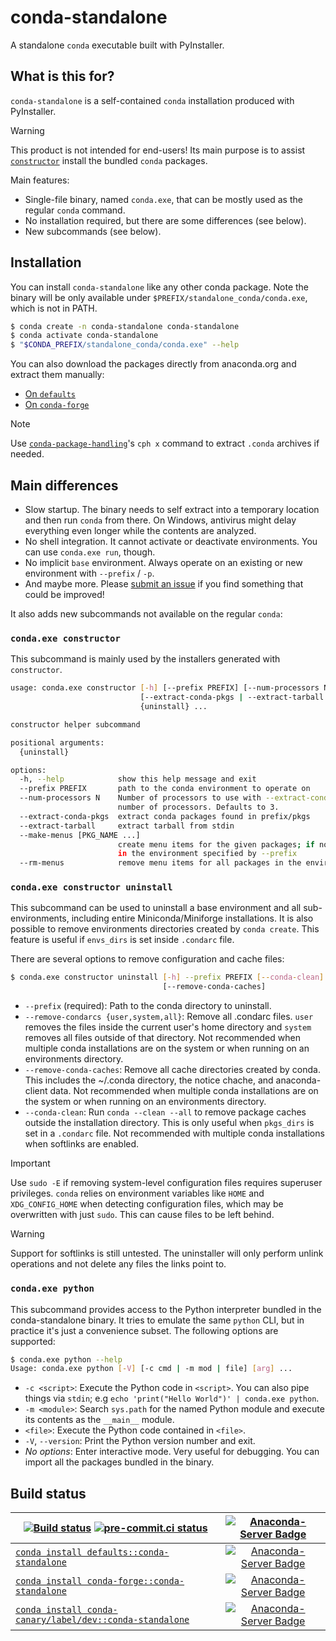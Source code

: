 # conda-standalone

A standalone `conda` executable built with PyInstaller.

## What is this for?

`conda-standalone` is a self-contained `conda` installation produced with PyInstaller.

> [!WARNING]
> This product is not intended for end-users! Its main purpose is to assist
> [`constructor`](https://github.com/conda/constructor) install the bundled `conda` packages.

Main features:

- Single-file binary, named `conda.exe`, that can be mostly used as the regular `conda` command.
- No installation required, but there are some differences (see below).
- New subcommands (see below).

## Installation

You can install `conda-standalone` like any other conda package.
Note the binary will be only available under `$PREFIX/standalone_conda/conda.exe`, which is not in PATH.

```bash
$ conda create -n conda-standalone conda-standalone
$ conda activate conda-standalone
$ "$CONDA_PREFIX/standalone_conda/conda.exe" --help
```

You can also download the packages directly from anaconda.org and extract them manually:

* [On `defaults`](https://anaconda.org/main/conda-standalone/files)
* [On `conda-forge`](https://anaconda.org/conda-forge/conda-standalone/files)

> [!NOTE]
> Use [`conda-package-handling`](https://github.com/conda/conda-package-handling)'s `cph x`
> command to extract `.conda` archives if needed.

## Main differences

- Slow startup. The binary needs to self extract into a temporary location and then run `conda` from there. On Windows, antivirus might delay everything even longer while the contents are analyzed.
- No shell integration. It cannot activate or deactivate environments. You can use `conda.exe run`, though.
- No implicit `base` environment. Always operate on an existing or new environment with `--prefix` / `-p`.
- And maybe more. Please [submit an issue][issue] if you find something that could be improved!

It also adds new subcommands not available on the regular `conda`:

### `conda.exe constructor`

This subcommand is mainly used by the installers generated with `constructor`.

```bash
usage: conda.exe constructor [-h] [--prefix PREFIX] [--num-processors N]
                             [--extract-conda-pkgs | --extract-tarball | --make-menus [PKG_NAME ...] | --rm-menus]
                             {uninstall} ...

constructor helper subcommand

positional arguments:
  {uninstall}

options:
  -h, --help            show this help message and exit
  --prefix PREFIX       path to the conda environment to operate on
  --num-processors N    Number of processors to use with --extract-conda-pkgs. Value must be int between 0 (auto) and the
                        number of processors. Defaults to 3.
  --extract-conda-pkgs  extract conda packages found in prefix/pkgs
  --extract-tarball     extract tarball from stdin
  --make-menus [PKG_NAME ...]
                        create menu items for the given packages; if none are given, create menu items for all packages
                        in the environment specified by --prefix
  --rm-menus            remove menu items for all packages in the environment specified by --prefix
```

### `conda.exe constructor uninstall`

This subcommand can be used to uninstall a base environment and all sub-environments, including
entire Miniconda/Miniforge installations.
It is also possible to remove environments directories created by `conda create`. This feature is
useful if `envs_dirs` is set inside `.condarc` file.

There are several options to remove configuration and cache files:

```bash
$ conda.exe constructor uninstall [-h] --prefix PREFIX [--conda-clean] [--remove-condarcs {user,system,all}]
                                  [--remove-conda-caches]
```

- `--prefix` (required): Path to the conda directory to uninstall.
- `--remove-condarcs {user,system,all}`: Remove all .condarc files. `user` removes the files
                                         inside the current user's home directory and
                                         `system` removes all files outside of that directory.
                                         Not recommended when multiple conda installations are on
                                         the system or when running on an environments directory.
- `--remove-conda-caches`: Remove all cache directories created by conda.
                           This includes the ~/.conda directory, the notice chache, and
                           anaconda-client data. Not recommended when multiple conda installations
                           are on the system or when running on an environments directory.
- `--conda-clean`:   Run `conda --clean --all` to remove package caches outside the installation
                     directory. This is only useful when `pkgs_dirs` is set in a `.condarc` file.
                     Not recommended with multiple conda installations when softlinks are enabled.

> [!IMPORTANT]
> Use `sudo -E` if removing system-level configuration files requires superuser privileges.
> `conda` relies on environment variables like `HOME` and `XDG_CONFIG_HOME` when detecting
> configuration files, which may be overwritten with just `sudo`.
> This can cause files to be left behind.

> [!WARNING]
> Support for softlinks is still untested.
> The uninstaller will only perform unlink operations and not delete any files the links point to.

### `conda.exe python`

This subcommand provides access to the Python interpreter bundled in the conda-standalone
binary. It tries to emulate the same `python` CLI, but in practice it's just a convenience
subset. The following options are supported:

```bash
$ conda.exe python --help
Usage: conda.exe python [-V] [-c cmd | -m mod | file] [arg] ...
```

- `-c <script>`: Execute the Python code in `<script>`. You can also pipe things via `stdin`;
  e.g `echo 'print("Hello World")' | conda.exe python`.
- `-m <module>`: Search `sys.path` for the named Python module and execute its contents as the `__main__` module.
- `<file>`: Execute the Python code contained in `<file>`.
- `-V`, `--version`: Print the Python version number and exit.
- _No options_: Enter interactive mode. Very useful for debugging.
  You can import all the packages bundled in the binary.

## Build status

| [![Build status](https://github.com/conda/conda-standalone/actions/workflows/tests.yml/badge.svg)](https://github.com/conda/conda-standalone/actions/workflows/tests.yml) [![pre-commit.ci status](https://results.pre-commit.ci/badge/github/conda/conda-standalone/main.svg)](https://results.pre-commit.ci/latest/github/conda/conda-standalone/main)  | [![Anaconda-Server Badge](https://anaconda.org/conda-canary/conda-standalone/badges/latest_release_date.svg)](https://anaconda.org/conda-canary/conda-standalone) |
| --- | :-: |
| [`conda install defaults::conda-standalone`](https://anaconda.org/anaconda/conda-standalone) | [![Anaconda-Server Badge](https://anaconda.org/anaconda/conda-standalone/badges/version.svg)](https://anaconda.org/anaconda/conda-standalone) |
| [`conda install conda-forge::conda-standalone`](https://anaconda.org/conda-forge/conda-standalone) | [![Anaconda-Server Badge](https://anaconda.org/conda-forge/conda-standalone/badges/version.svg)](https://anaconda.org/conda-forge/conda-standalone) |
| [`conda install conda-canary/label/dev::conda-standalone`](https://anaconda.org/conda-canary/conda-standalone) | [![Anaconda-Server Badge](https://anaconda.org/conda-canary/conda-standalone/badges/version.svg)](https://anaconda.org/conda-canary/constructor) |

[issue]: https://github.com/conda/conda-standalone/issues
